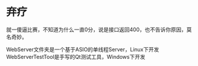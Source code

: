 # 弃疗

就一傻逼比赛，不知道为什么一直0分，说是接口返回400，也不告诉你原因，莫名奇妙。

WebServer文件夹是一个基于ASIO的单线程Server，Linux下开发
WebServerTestTool是手写的Qt测试工具，Windows下开发
